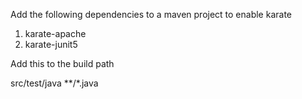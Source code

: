 
Add the following dependencies to a maven project to enable karate

1. karate-apache
2. karate-junit5

Add this to the build path

 <testResources>
            <testResource>
                <directory>src/test/java</directory>
                <excludes>
                    <exclude>**/*.java</exclude>
                </excludes>
            </testResource>
 </testResources>